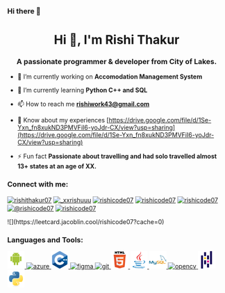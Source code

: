 ### Hi there 👋
<h1 align="center">Hi 👋, I'm Rishi Thakur</h1>
<h3 align="center">A passionate programmer & developer from City of Lakes.</h3>

- 🔭 I’m currently working on **Accomodation Management System**

- 🌱 I’m currently learning **Python C++ and SQL**

- 📫 How to reach me **rishiwork43@gmail.com**

- 📄 Know about my experiences [https://drive.google.com/file/d/1Se-Yxn_fn8xukND3PMVFiI6-yoJdr-CX/view?usp=sharing](https://drive.google.com/file/d/1Se-Yxn_fn8xukND3PMVFiI6-yoJdr-CX/view?usp=sharing)

- ⚡ Fun fact **Passionate about travelling and had solo travelled almost 13+ states at an age of XX.**

<h3 align="left">Connect with me:</h3>
<p align="left">
<a href="https://linkedin.com/in/rishithakur07" target="blank"><img align="center" src="https://raw.githubusercontent.com/rahuldkjain/github-profile-readme-generator/master/src/images/icons/Social/linked-in-alt.svg" alt="rishithakur07" height="30" width="40" /></a>
<a href="https://instagram.com/_xxrishuuu" target="blank"><img align="center" src="https://raw.githubusercontent.com/rahuldkjain/github-profile-readme-generator/master/src/images/icons/Social/instagram.svg" alt="_xxrishuuu" height="30" width="40" /></a>
<a href="https://www.codechef.com/users/rishicode07" target="blank"><img align="center" src="https://cdn.jsdelivr.net/npm/simple-icons@3.1.0/icons/codechef.svg" alt="rishicode07" height="30" width="40" /></a>
<a href="https://www.hackerrank.com/rishicode07" target="blank"><img align="center" src="https://raw.githubusercontent.com/rahuldkjain/github-profile-readme-generator/master/src/images/icons/Social/hackerrank.svg" alt="rishicode07" height="30" width="40" /></a>
<a href="https://www.leetcode.com/rishicode07" target="blank"><img align="center" src="https://raw.githubusercontent.com/rahuldkjain/github-profile-readme-generator/master/src/images/icons/Social/leet-code.svg" alt="rishicode07" height="30" width="40" /></a>
<a href="https://www.hackerearth.com/@rishicode07" target="blank"><img align="center" src="https://raw.githubusercontent.com/rahuldkjain/github-profile-readme-generator/master/src/images/icons/Social/hackerearth.svg" alt="@rishicode07" height="30" width="40" /></a>
<a href="https://auth.geeksforgeeks.org/user/rishicode07" target="blank"><img align="center" src="https://raw.githubusercontent.com/rahuldkjain/github-profile-readme-generator/master/src/images/icons/Social/geeks-for-geeks.svg" alt="rishicode07" height="30" width="40" /></a>
</p>
![](https://leetcard.jacoblin.cool/rishicode07?cache=0)
<h3 align="left">Languages and Tools:</h3>
<p align="left"> <a href="https://developer.android.com" target="_blank" rel="noreferrer"> <img src="https://raw.githubusercontent.com/devicons/devicon/master/icons/android/android-original-wordmark.svg" alt="android" width="40" height="40"/> </a> <a href="https://azure.microsoft.com/en-in/" target="_blank" rel="noreferrer"> <img src="https://www.vectorlogo.zone/logos/microsoft_azure/microsoft_azure-icon.svg" alt="azure" width="40" height="40"/> </a> <a href="https://www.w3schools.com/cpp/" target="_blank" rel="noreferrer"> <img src="https://raw.githubusercontent.com/devicons/devicon/master/icons/cplusplus/cplusplus-original.svg" alt="cplusplus" width="40" height="40"/> </a> <a href="https://www.figma.com/" target="_blank" rel="noreferrer"> <img src="https://www.vectorlogo.zone/logos/figma/figma-icon.svg" alt="figma" width="40" height="40"/> </a> <a href="https://git-scm.com/" target="_blank" rel="noreferrer"> <img src="https://www.vectorlogo.zone/logos/git-scm/git-scm-icon.svg" alt="git" width="40" height="40"/> </a> <a href="https://www.w3.org/html/" target="_blank" rel="noreferrer"> <img src="https://raw.githubusercontent.com/devicons/devicon/master/icons/html5/html5-original-wordmark.svg" alt="html5" width="40" height="40"/> </a> <a href="https://www.java.com" target="_blank" rel="noreferrer"> <img src="https://raw.githubusercontent.com/devicons/devicon/master/icons/java/java-original.svg" alt="java" width="40" height="40"/> </a> <a href="https://www.mysql.com/" target="_blank" rel="noreferrer"> <img src="https://raw.githubusercontent.com/devicons/devicon/master/icons/mysql/mysql-original-wordmark.svg" alt="mysql" width="40" height="40"/> </a> <a href="https://opencv.org/" target="_blank" rel="noreferrer"> <img src="https://www.vectorlogo.zone/logos/opencv/opencv-icon.svg" alt="opencv" width="40" height="40"/> </a> <a href="https://pandas.pydata.org/" target="_blank" rel="noreferrer"> <img src="https://raw.githubusercontent.com/devicons/devicon/2ae2a900d2f041da66e950e4d48052658d850630/icons/pandas/pandas-original.svg" alt="pandas" width="40" height="40"/> </a> <a href="https://www.python.org" target="_blank" rel="noreferrer"> <img src="https://raw.githubusercontent.com/devicons/devicon/master/icons/python/python-original.svg" alt="python" width="40" height="40"/> </a> </p>
